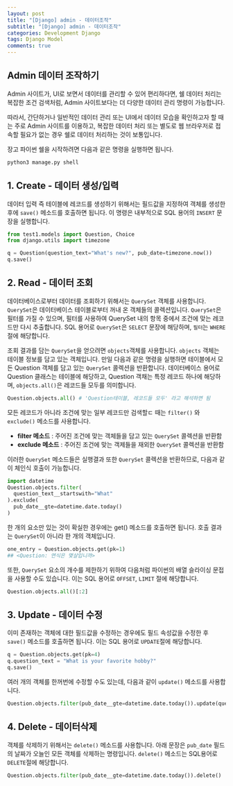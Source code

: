 ```yaml
---
layout: post
title: "[Django] admin - 데이터조작"
subtitle: "[Django] admin - 데이터조작"
categories: Development Django
tags: Django Model
comments: true
---
```


## Admin 데이터 조작하기

Admin 사이트가, UI로 보면서 데이터를 관리할 수 있어 편리하다면, 쉘 데이터 처리는 복잡한 조건 검색처럼, Admin 사이트보다는 더 다양한 데이터 관리 명령이 가능합니다.

따라서, 간단하거나 일반적인 데이터 관리 또는 UI에서 데이터 모습을 확인하고자 할 때는 주로 Admin 사이트를 이용하고, 복잡한 데이터 처리 또는 별도로 웹 브라우저로 접속할 필요가 없는 경우 쉘로 데이터 처리하는 것이 보통입니다.

장고 파이썬 쉘을 시작하려면 다음과 같은 명령을 실행하면 됩니다.

```python
python3 manage.py shell
```

## 1. Create - 데이터 생성/입력
데이터 입력 즉 테이블에 레코드를 생성하기 위해서는 필드값을 지정하여 객체를 생성한 후에 `save()` 메소드를 호출하면 됩니다. 이 명령은 내부적으로 SQL 용어의 `INSERT` 문장을 실행합니다.

```python
from test1.models import Question, Choice
from django.utils import timezone

q = Question(question_text="What's new?", pub_date=timezone.now())
q.save()
```

## 2. Read - 데이터 조회
데이터베이스로부터 데이터를 조회하기 위해서는 `QuerySet` 객체를 사용합니다. `QuerySet`은 데이터베이스 테이블로부터 꺼내 온 객체들의 콜렉션입니다. `QuerySet`은 필터를 가질 수 있으며, 필터를 사용하여 QuerySet 내의 항목 중에서 조건에 맞는 레코드만 다시 추출합니다. SQL 용어로 `QuerySet`은 `SELECT` 문장에 해당하며, `필터`는 `WHERE` 절에 해당합니다.

조회 결과를 담는 `QuerySet`을 얻으려면 `objects`객체를 사용합니다. `objects` 객체는 테이블 정보를 담고 있는 객체입니다. 만일 다음과 같은 명령을 실행하면 테이블에서 모든 Question 객체를 담고 있는 `QuerySet` 콜렉션을 반환합니다. 데이터베이스 용어로 Question 클래스는 테이블에 해당하고, Question 객채는 특정 레코드 하나에 해당하며, `objects.all()`은 레코드들 모두를 의미합니다.  

```python
Question.objects.all() # 'Question테이블, 레코드들 모두' 라고 해석하면 됨
```

모든 레코드가 아니라 조건에 맞는 일부 레코드만 검색할ㄷ 때는 `filter()` 와 `exclude()` 메소드를 사용합니다.
- **filter 메소드** : 주어진 조건에 맞는 객체들을 담고 있는 `QuerySet` 콜렉션을 반환함
- **exclude 메소드** : 주어진 조건에 맞는 객제들을 재외한 `QuerySet` 콜렉션을 반환함

이러한 `QuerySet` 메소드들은 실행결과 또한 `QuerySet` 콜렉션을 반환하므로, 다음과 같이 체인식 호출이 가능합니다.

```python
import datetime
Question.objects.filter(
  question_text__startswith="What"
).exclude(
  pub_date__gte=datetime.date.today()
)
```

한 개의 요소만 있는 것이 확실한 경우에는 get() 메소드를 호출하면 됩니다. 호출 결과는 `QuerySet`이 아니라 한 개의 객체입니다.

```python
one_entry = Question.objects.get(pk=1)
## <Question: 연식은 몇살입니까>
```
또한, `QuerySet` 요소의 개수를 제한하기 위하여 다음처럼 파이썬의 배열 슬라이싱 문접을 사용할 수도 있습니다. 이는 SQL 용어로 `OFFSET`, `LIMIT` 절에 해당합니다.

```python
Question.objects.all()[:2]
```

## 3. Update - 데이터 수정
이미 존재하는 객체에 대한 필드값을 수정하는 경우에도 필드 속성값을 수정한 후 `save()` 메소드를 호출하면 됩니다. 이는 SQL 용어로 `UPDATE`절에 해당합니다.

```python
q = Question.objects.get(pk=4)
q.question_text = "What is your favorite hobby?"
q.save()
```

여러 개의 객체를 한꺼번에 수정할 수도 있는데, 다음과 같이 `update()` 메소드를 사용합니다.

```python
Question.objects.filter(pub_date__gte=datetime.date.today()).update(question_text="updated question")
```

## 4. Delete - 데이터삭제

객체를 삭제하기 위해서는 `delete()` 메소드를 사용합니다. 아래 문장은 `pub_date` 필드의 날짜가 오늘인 모든 객체를 삭제하는 명령입니다. `delete()` 메소드는 SQL용어로 `DELETE`절에 해당합니다.

```python
Question.objects.filter(pub_date__gte=datetime.date.today()).delete()
```
